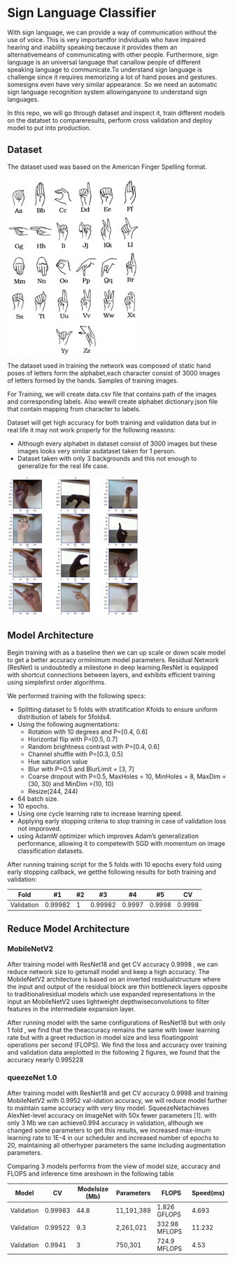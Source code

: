 # Sign Language Classifier


With sign language, we can provide a way of communication without the use of voice.  This is very 
importantfor individuals who have impaired hearing and inability speaking because it provides them 
an alternativemeans of communicating with other people.  Furthermore, sign language is an universal 
language that canallow people of different speaking language to communicate.To understand sign language
is challenge since it requires memorizing a lot of hand poses and gestures.  somesigns even have very 
similar appearance.  So we need an automatic sign language recognition system allowinganyone to 
understand sign languages.


In this repo, we will go through dataset and inspect it, train different models on the datatset to 
compareresults, perform cross validation and deploy model to put into production.


## Dataset

The  dataset  used  was  based  on  the  American  Finger  Spelling  format. 

<img src="https://github.com/MohamedDonia/valify-task/blob/main/assets/hand-pose-alphabet.jpg" alt="drawing" width="300"/>

The dataset used in training the network was composed of static hand poses of letters form the alphabet,each character consist of 3000 images of letters formed by the hands.  Samples of training images.

For Training, we will create data.csv file that contains path of the images and corresponding labels.  Also wewill create alphabet dictionary.json file that contain mapping from character to labels.

Dataset will get high accuracy for both training and validation data but in real life it may not work properly for the following reasons:
- Although  every  alphabet  in  dataset  consist  of  3000  images  but  these  images  looks  very  similar  asdataset taken for 1 person.
- Dataset taken with only 3 backgrounds and this not enough to generalize for the real life case.

<img src="https://github.com/MohamedDonia/valify-task/blob/main/assets/sample-of-dataset.png" alt="drawing" width="300"/>

## Model Architecture

Begin  training  with  as  a  baseline  then  we  can  up  scale  or  down  scale  model  to  get  a  better  accuracy  orminimum  model  parameters.   Residual  Network  (ResNet)  is  undoubtedly  a  milestone  in  deep  learning.ResNet is equipped with shortcut connections between layers,  and exhibits efficient training using simplefirst order algorithms.

We performed training with the following specs:
- Splitting  dataset  to  5  folds  with  stratification  Kfolds  to  ensure  uniform  distribution  of  labels  for  5folds4.
- Using the following augmentations:
  - Rotation with 10 degrees and P=[0.4, 0.6]
  - Horizontal flip with P=[0.5, 0.7]
  - Random brightness contrast with P=[0.4, 0.6]
  - Channel shuffle with P=[0.3, 0.5]
  - Hue saturation value
  - Blur with P=0.5 and BlurLimit = [3, 7]
  - Coarse dropout with P=0.5, MaxHoles = 10, MinHoles = 8, MaxDim = (30, 30) and MinDim =(10, 10)
  - Resize(244, 244)
- 64 batch size.
- 10 epochs.
- Using one cycle learning rate to increase learning speed.
- Applying early stopping criteria to stop training in case of validation loss not imporoved.
- using AdamW optimizer which improves Adam’s generalization performance, allowing it to competewith SGD with momentum on image classification datasets.

After running training script for the 5 folds with 10 epochs every fold using early stopping callback, we getthe following results for both training and validation:

Fold | #1 | #2 | #3 | #4 | #5 | CV
--- | --- | --- | --- |--- |--- |---
Validation | 0.99982 | 1 | 0.99982 | 0.9997 | 0.9998 | 0.9998

## Reduce Model Architecture
### MobileNetV2

After  training  model  with  ResNet18  and  get  CV  accuracy  0.9998  ,  we  can  reduce  network  size  to  getsmall  model  and  keep  a  high  accuracy.   The  MobileNetV2  architecture  is  based  on  an  inverted  residualstructure where the input and output of the residual block are thin bottleneck layers opposite to traditionalresidual models which use expanded representations in the input an MobileNetV2 uses lightweight depthwiseconvolutions to filter features in the intermediate expansion layer.

After running model with the same configurations of ResNet18 but with only 1 fold , we find that the theaccuracy remains the same with lower learning rate but with a greet reduction in model size and less floatingpoint operations per second (FLOPS). We find the loss and accuracy over training and validation data areplotted in the following 2 figures, we found that the accuracy nearly 0.995228

### queezeNet 1.0

After training model with ResNet18 and get CV accuracy 0.9998 and training MobileNetV2 with 0.9952 val-idation accuracy, we will reduce model further to maintain same accuracy with very tiny model.  SqueezeNetachieves AlexNet-level accuracy on ImageNet with 50x fewer parameters [1].  with only 3 Mb we can achieve0.994 accuracy in validation, although we changed some parameters to get this results, we increased max-imum learning rate to 1E-4 in our scheduler and increased number of epochs to 20, maintaining all otherhyper parameters the same including augmentation parameters.

Comparing 3 models performs from the view of model size,  accuracy and FLOPS and inference time areshown in the following table

Model | CV | Modelsize (Mb) | Parameters | FLOPS | Speed(ms)
--- | --- | --- | --- |--- |---
Validation | 0.99983 | 44.8 | 11,191,389 | 1.826 GFLOPS | 4.693
Validation | 0.99522 | 9.3 | 2,261,021 | 332.98 MFLOPS | 11.232
Validation | 0.9941 | 3 | 750,301 | 724.9 MFLOPS | 4.53

